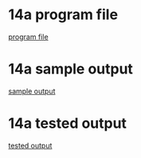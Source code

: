 # 14a program file
[program file](program.jpg)

# 14a sample output
[sample output](sampleoutput.jpg)

# 14a tested output
[tested output](testedoutput.jpg)
